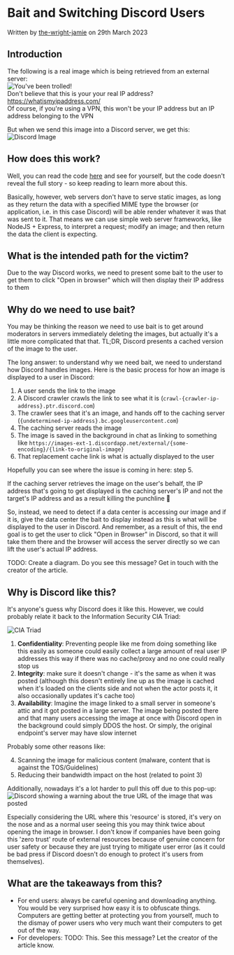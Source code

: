 # Bait and Switching Discord Users

Written by [the-wright-jamie](https://the-wright-jamie.dev/) on 29th March 2023

## Introduction

The following is a real image which is being retrieved from an external server:  
![You've been trolled!](https://troll.the-wright-jamie.dev/troll.png)  
Don't believe that this is your your real IP address? <https://whatismyipaddress.com/>  
Of course, if you're using a VPN, this won't be your IP address but an IP address belonging to the VPN

But when we send this image into a Discord server, we get this:  
![Discord Image](https://xsfs.xyz/assets/img/2023/discord-bait.png)

## How does this work?

Well, you can read the code [here](https://github.com/the-wright-jamie/Image-Troll-Server) and see for yourself, but the code doesn't reveal the full story - so keep reading to learn more about this.

Basically, however, web servers don't have to serve static images, as long as they return the data with a specified MIME type the browser (or application, i.e. in this case Discord) will be able render whatever it was that was sent to it. That means we can use simple web server frameworks, like NodeJS + Express, to interpret a request; modify an image; and then return the data the client is expecting.

## What is the intended path for the victim?

Due to the way Discord works, we need to present some bait to the user to get them to click "Open in browser" which will then display their IP address to them

## Why do we need to use bait?

You may be thinking the reason we need to use bait is to get around moderators in servers immediately deleting the images, but actually it's a little more complicated that that. TL;DR, Discord presents a cached version of the image to the user.

The long answer: to understand why we need bait, we need to understand how Discord handles images. Here is the basic process for how an image is displayed to a user in Discord:

1. A user sends the link to the image
2. A Discord crawler crawls the link to see what it is (`crawl-{crawler-ip-address}.ptr.discord.com`)
3. The crawler sees that it's an image, and hands off to the caching server (`{undetermined-ip-address}.bc.googleusercontent.com`)
4. The caching server reads the image
5. The image is saved in the background in chat as linking to something like `https://images-ext-1.discordapp.net/external/{some-encoding}/{link-to-original-image}`
6. That replacement cache link is what is actually displayed to the user

Hopefully you can see where the issue is coming in here: step 5.

If the caching server retrieves the image on the user's behalf, the IP address that's going to get displayed is the caching server's IP and not the target's IP address and as a result killing the punchline 🫤

So, instead, we need to detect if a data center is accessing our image and if it is, give the data center the bait to display instead as this is what will be displayed to the user in Discord. And remember, as a result of this, the end goal is to get the user to click "Open in Browser" in Discord, so that it will take them there and the browser will access the server directly so we can lift the user's actual IP address.

TODO: Create a diagram. Do you see this message? Get in touch with the creator of the article.

## Why is Discord like this?

It's anyone's guess why Discord does it like this. However, we could probably relate it back to the Information Security CIA Triad:

![CIA Triad](https://xsfs.xyz/assets/img/cia-triad.svg)

1. **Confidentiality**: Preventing people like me from doing something like this easily as someone could easily collect a large amount of real user IP addresses this way if there was no cache/proxy and no one could really stop us
2. **Integrity**: make sure it doesn't change - it's the same as when it was posted (although this doesn't entirely line up as the image is cached when it's loaded on the clients side and not when the actor posts it, it also occasionally updates it's cache too)
3. **Availability**: Imagine the image linked to a small server in someone's attic and it got posted in a large server. The image being posted there and that many users accessing the image at once with Discord open in the background could simply DDOS the host. Or simply, the original endpoint's server may have slow internet

Probably some other reasons like:

4. Scanning the image for malicious content (malware, content that is against the TOS/Guidelines)
5. Reducing their bandwidth impact on the host (related to point 3)

Additionally, nowadays it's a lot harder to pull this off due to this pop-up:
![Discord showing a warning about the true URL of the image that was posted](https://xsfs.xyz/assets/img/2023/discord-warning.png)

Especially considering the URL where this 'resource' is stored, it's very on the nose and as a normal user seeing this you may think twice about opening the image in browser. I don't know if companies have been going this 'zero trust' route of external resources because of genuine concern for user safety or because they are just trying to mitigate user error (as it could be bad press if Discord doesn't do enough to protect it's users from themselves).

## What are the takeaways from this?

- For end users: always be careful opening and downloading anything. You would be very surprised how easy it is to obfuscate things. Computers are getting better at protecting you from yourself, much to the dismay of power users who very much want their computers to get out of the way.
- For developers:
  TODO: This. See this message? Let the creator of the article know.
